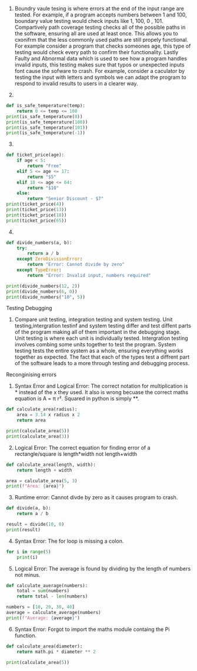 1. Boundry vaule tesing is where errors at the end of the input range are tested. For example, if a program accepts numbers between 1 and 100, boundary value testing would check inputs like 1, 100, 0 , 101. Compartively path coverage testing checks all of the possible paths in the software, ensuring all are used at least once. This allows you to cxonifrm that the less commonly used paths are still propely functional. For example consider a program that checks someones age, this type of testing would check every path to confirm their functionality. Lastly Faulty and Abnormal data which is used to see how a program handles invalid inputs, this testing makes sure that typos or unexpected inputs font cause the sofware to crash. For example, consider a caculator by testing the input with letters and symbols we can adapt the program to respond to invalid results to users in a clearer way. 

2. 
``` python
def is_safe_temperature(temp):
    return 0 <= temp <= 100
print(is_safe_temperature(0))
print(is_safe_temperature(100))
print(is_safe_temperature(101))
print(is_safe_temperature(-1))
```
3. 
``` python
def ticket_price(age):
    if age < 5:
        return "Free"
    elif 5 <= age <= 17:
        return "$5"
    elif 18 <= age <= 64:
        return "$10"
    else:
        return "Senior Discount - $7"
print(ticket_price(4))
print(ticket_price(13))
print(ticket_price(18))
print(ticket_price(65))
```
4. 
```python
def divide_numbers(a, b):
    try:
        return a / b
    except ZeroDivisionError:
        return "Error: Cannot divide by zero"
    except TypeError:
        return "Error: Invalid input, numbers required"

print(divide_numbers(12, 2)) 
print(divide_numbers(6, 0))   
print(divide_numbers("10", 5)) 
```

Testing Debugging 
1. Compare unit testing, integration testing and system testing.
Unit testing,intergration testinf and system testing differ and test diffent parts of the program making all of them important in the debugging stage. Unit testing is where each unit is individually tested. Intergration testing involves combing some units together to test the program. System testing tests the entire system as a whole, ensuring everything works together as expected. The fact that each of the types test a diffrent part of the software leads to a more through testing and debugging process.


Reconginising errors
1. Syntax Error and Logical Error: The correct notation for multiplication is * instead of the x they used. It also is wrong becuase the correct maths equation is A = π r². Squared in python is simply **.
``` python
def calculate_area(radius):
    area = 3.14 x radius x 2
    return area

print(calculate_area(5))
print(calculate_area(3))
```
2. Logical Error: The correct equation for finding error of a rectangle/square is length*width not length+width
``` python
def calculate_area(length, width):
    return length + width

area = calculate_area(5, 3)
print(f"Area: {area}")
```

3. Runtime error: Cannot divde by zero as it causes program to crash.
```python
def divide(a, b):
    return a / b

result = divide(10, 0)
print(result)
```
4. Syntax Error: The for loop is missing a colon.
```python
for i in range(5)
    print(i)
```
5. Logical Error: The average is found by dividing by the length of numbers not minus.
```python
def calculate_average(numbers):
    total = sum(numbers)
    return total - len(numbers)

numbers = [10, 20, 30, 40]
average = calculate_average(numbers)
print(f"Average: {average}")
```
6. Syntax Error: Forgot to import the maths module containg the Pi function.
```python
def calculate_area(diameter):
    return math.pi * diameter ** 2

print(calculate_area(5))
```